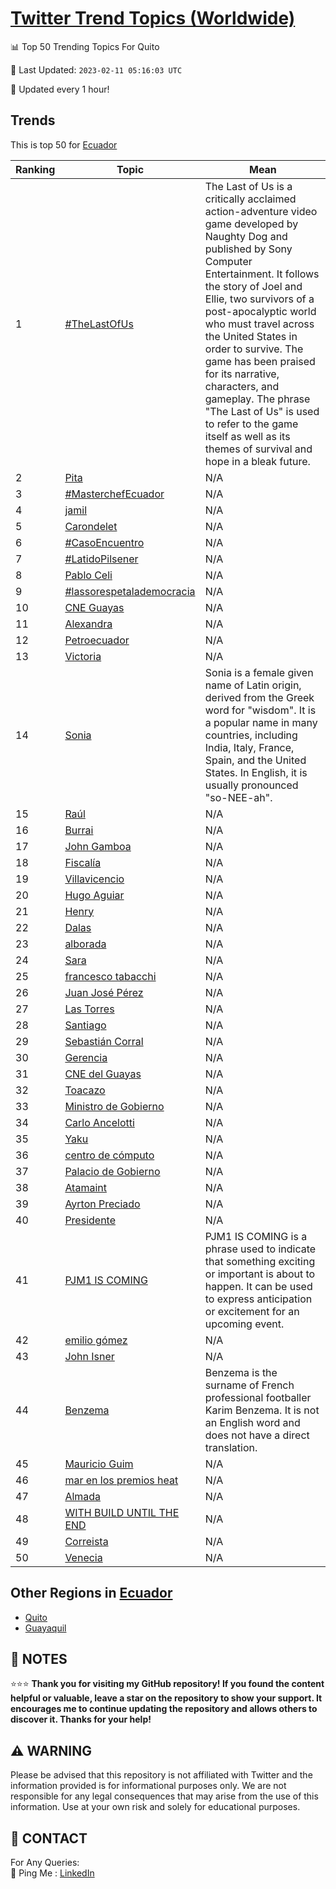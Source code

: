 [Twitter Trend Topics (Worldwide)](https://github.com/ErcinDedeoglu/Twitter-Trend-Topics)
==========


📊 Top 50 Trending Topics For Quito

📆 Last Updated: `2023-02-11 05:16:03 UTC`

🔧 Updated every 1 hour!


## Trends

This is top 50 for [Ecuador](</Ecuador>)

| Ranking | Topic | Mean |
| ------- | ------------ | ------------ |
| 1 | [#TheLastOfUs](http://twitter.com/search?q=%23TheLastOfUs) | The Last of Us is a critically acclaimed action-adventure video game developed by Naughty Dog and published by Sony Computer Entertainment. It follows the story of Joel and Ellie, two survivors of a post-apocalyptic world who must travel across the United States in order to survive. The game has been praised for its narrative, characters, and gameplay. The phrase "The Last of Us" is used to refer to the game itself as well as its themes of survival and hope in a bleak future. |
| 2 | [Pita](http://twitter.com/search?q=Pita) | N/A |
| 3 | [#MasterchefEcuador](http://twitter.com/search?q=%23MasterchefEcuador) | N/A |
| 4 | [jamil](http://twitter.com/search?q=jamil) | N/A |
| 5 | [Carondelet](http://twitter.com/search?q=Carondelet) | N/A |
| 6 | [#CasoEncuentro](http://twitter.com/search?q=%23CasoEncuentro) | N/A |
| 7 | [#LatidoPilsener](http://twitter.com/search?q=%23LatidoPilsener) | N/A |
| 8 | [Pablo Celi](http://twitter.com/search?q=Pablo+Celi) | N/A |
| 9 | [#lassorespetalademocracia](http://twitter.com/search?q=%23lassorespetalademocracia) | N/A |
| 10 | [CNE Guayas](http://twitter.com/search?q=CNE+Guayas) | N/A |
| 11 | [Alexandra](http://twitter.com/search?q=Alexandra) | N/A |
| 12 | [Petroecuador](http://twitter.com/search?q=Petroecuador) | N/A |
| 13 | [Victoria](http://twitter.com/search?q=Victoria) | N/A |
| 14 | [Sonia](http://twitter.com/search?q=Sonia) | Sonia is a female given name of Latin origin, derived from the Greek word for "wisdom". It is a popular name in many countries, including India, Italy, France, Spain, and the United States. In English, it is usually pronounced "so-NEE-ah". |
| 15 | [Raúl](http://twitter.com/search?q=Ra%c3%bal) | N/A |
| 16 | [Burrai](http://twitter.com/search?q=Burrai) | N/A |
| 17 | [John Gamboa](http://twitter.com/search?q=John+Gamboa) | N/A |
| 18 | [Fiscalía](http://twitter.com/search?q=Fiscal%c3%ada) | N/A |
| 19 | [Villavicencio](http://twitter.com/search?q=Villavicencio) | N/A |
| 20 | [Hugo Aguiar](http://twitter.com/search?q=Hugo+Aguiar) | N/A |
| 21 | [Henry](http://twitter.com/search?q=Henry) | N/A |
| 22 | [Dalas](http://twitter.com/search?q=Dalas) | N/A |
| 23 | [alborada](http://twitter.com/search?q=alborada) | N/A |
| 24 | [Sara](http://twitter.com/search?q=Sara) | N/A |
| 25 | [francesco tabacchi](http://twitter.com/search?q=francesco+tabacchi) | N/A |
| 26 | [Juan José Pérez](http://twitter.com/search?q=Juan+Jos%c3%a9+P%c3%a9rez) | N/A |
| 27 | [Las Torres](http://twitter.com/search?q=Las+Torres) | N/A |
| 28 | [Santiago](http://twitter.com/search?q=Santiago) | N/A |
| 29 | [Sebastián Corral](http://twitter.com/search?q=Sebasti%c3%a1n+Corral) | N/A |
| 30 | [Gerencia](http://twitter.com/search?q=Gerencia) | N/A |
| 31 | [CNE del Guayas](http://twitter.com/search?q=CNE+del+Guayas) | N/A |
| 32 | [Toacazo](http://twitter.com/search?q=Toacazo) | N/A |
| 33 | [Ministro de Gobierno](http://twitter.com/search?q=Ministro+de+Gobierno) | N/A |
| 34 | [Carlo Ancelotti](http://twitter.com/search?q=Carlo+Ancelotti) | N/A |
| 35 | [Yaku](http://twitter.com/search?q=Yaku) | N/A |
| 36 | [centro de cómputo](http://twitter.com/search?q=centro+de+c%c3%b3mputo) | N/A |
| 37 | [Palacio de Gobierno](http://twitter.com/search?q=Palacio+de+Gobierno) | N/A |
| 38 | [Atamaint](http://twitter.com/search?q=Atamaint) | N/A |
| 39 | [Ayrton Preciado](http://twitter.com/search?q=Ayrton+Preciado) | N/A |
| 40 | [Presidente](http://twitter.com/search?q=Presidente) | N/A |
| 41 | [PJM1 IS COMING](http://twitter.com/search?q=PJM1+IS+COMING) | PJM1 IS COMING is a phrase used to indicate that something exciting or important is about to happen. It can be used to express anticipation or excitement for an upcoming event. |
| 42 | [emilio gómez](http://twitter.com/search?q=emilio+g%c3%b3mez) | N/A |
| 43 | [John Isner](http://twitter.com/search?q=John+Isner) | N/A |
| 44 | [Benzema](http://twitter.com/search?q=Benzema) | Benzema is the surname of French professional footballer Karim Benzema. It is not an English word and does not have a direct translation. |
| 45 | [Mauricio Guim](http://twitter.com/search?q=Mauricio+Guim) | N/A |
| 46 | [mar en los premios heat](http://twitter.com/search?q=mar+en+los+premios+heat) | N/A |
| 47 | [Almada](http://twitter.com/search?q=Almada) | N/A |
| 48 | [WITH BUILD UNTIL THE END](http://twitter.com/search?q=WITH+BUILD+UNTIL+THE+END) | N/A |
| 49 | [Correista](http://twitter.com/search?q=Correista) | N/A |
| 50 | [Venecia](http://twitter.com/search?q=Venecia) | N/A |



## Other Regions in [Ecuador](</Ecuador>)

* [Quito](</Ecuador/Quito.md>)
* [Guayaquil](</Ecuador/Guayaquil.md>)



## 📝 NOTES

⭐⭐⭐ **Thank you for visiting my GitHub repository! If you found the content helpful or valuable, leave a star on the repository to show your support. It encourages me to continue updating the repository and allows others to discover it. Thanks for your help!**


## ⚠️ WARNING

Please be advised that this repository is not affiliated with Twitter and the information provided is for informational purposes only. We are not responsible for any legal consequences that may arise from the use of this information. Use at your own risk and solely for educational purposes.


## 📨 CONTACT

 For Any Queries:  
            🏓 Ping Me : [LinkedIn](https://www.linkedin.com/in/ercindedeoglu/)
